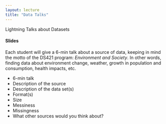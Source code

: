 ```yaml
---
layout: lecture
title: "Data Talks"
---
```


<p class="message">
  Lightning Talks about Datasets
</p>

<h4>
	<span class="fa fa-bars fa-lg main-list-item-icon"></span>
	Slides
</h4>

Each student will give a 6-min talk about a source of data, keeping in mind the motto of the DS421 program: _Environment and Society_. In other words, finding data about environment change, weather, growth in population and consumption, health impacts, etc.

- 6-min talk
- Description of the source
- Description of the data set(s)
- Format(s)
- Size
- Messiness
- Missingness
- What other sources would you think about?


